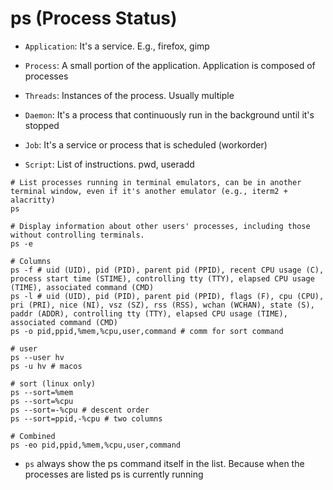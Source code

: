 # ps (Process Status)

- `Application`: It's a service. E.g., firefox, gimp
- `Process`: A small portion of the application. Application is composed of processes
- `Threads`: Instances of the process. Usually multiple

- `Daemon`: It's a process that continuously run in the background until it's stopped
- `Job`: It's a service or process that is scheduled (workorder)
- `Script`: List of instructions. pwd, useradd

```shell
# List processes running in terminal emulators, can be in another terminal window, even if it's another emulator (e.g., iterm2 + alacritty)
ps

# Display information about other users' processes, including those without controlling terminals.
ps -e

# Columns
ps -f # uid (UID), pid (PID), parent pid (PPID), recent CPU usage (C), process start time (STIME), controlling tty (TTY), elapsed CPU usage (TIME), associated command (CMD)
ps -l # uid (UID), pid (PID), parent pid (PPID), flags (F), cpu (CPU), pri (PRI), nice (NI), vsz (SZ), rss (RSS), wchan (WCHAN), state (S), paddr (ADDR), controlling tty (TTY), elapsed CPU usage (TIME), associated command (CMD)
ps -o pid,ppid,%mem,%cpu,user,command # comm for sort command

# user
ps --user hv
ps -u hv # macos

# sort (linux only)
ps --sort=%mem
ps --sort=%cpu
ps --sort=-%cpu # descent order
ps --sort=ppid,-%cpu # two columns

# Combined
ps -eo pid,ppid,%mem,%cpu,user,command
```

- `ps` always show the ps command itself in the list. Because when the processes are listed ps is currently running
